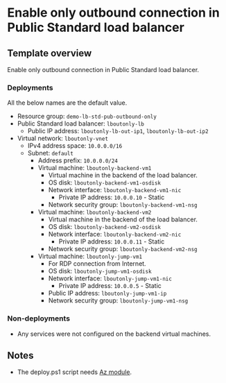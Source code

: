 # Enable only outbound connection in Public Standard load balancer

## Template overview

Enable only outbound connection in Public Standard load balancer.

### Deployments

All the below names are the default value.

- Resource group: `demo-lb-std-pub-outbound-only`
- Public Standard load balancer: `lboutonly-lb`
    - Public IP address: `lboutonly-lb-out-ip1`, `lboutonly-lb-out-ip2`
- Virtual network: `lboutonly-vnet`
    - IPv4 address space: `10.0.0.0/16`
    - Subnet: `default`
        - Address prefix: `10.0.0.0/24`
        - Virtual machine: `lboutonly-backend-vm1`
            - Virtual machine in the backend of the load balancer.
            - OS disk: `lboutonly-backend-vm1-osdisk`
            - Network interface: `lboutonly-backend-vm1-nic`
                - Private IP address: `10.0.0.10` - Static
            - Network security group: `lboutonly-backend-vm1-nsg`
        - Virtual machine: `lboutonly-backend-vm2`
            - Virtual machine in the backend of the load balancer.
            - OS disk: `lboutonly-backend-vm2-osdisk`
            - Network interface: `lboutonly-backend-vm2-nic`
                - Private IP address: `10.0.0.11` - Static
            - Network security group: `lboutonly-backend-vm2-nsg`
        - Virtual machine: `lboutonly-jump-vm1`
            - For RDP connection from Internet.
            - OS disk: `lboutonly-jump-vm1-osdisk`
            - Network interface: `lboutonly-jump-vm1-nic`
                - Private IP address: `10.0.0.5` - Static
            - Public IP address: `lboutonly-jump-vm1-ip`
            - Network security group: `lboutonly-jump-vm1-nsg`

### Non-deployments

- Any services were not configured on the backend virtual machines.

## Notes

- The deploy.ps1 script needs [Az module](https://www.powershellgallery.com/packages/Az/).
